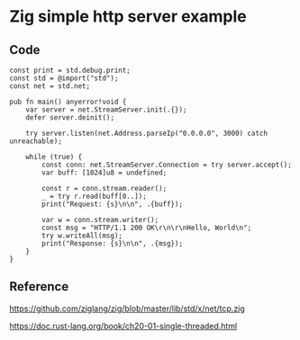 # Zig simple http server example

## Code

```zig
const print = std.debug.print;
const std = @import("std");
const net = std.net;

pub fn main() anyerror!void {
    var server = net.StreamServer.init(.{});
    defer server.deinit();

    try server.listen(net.Address.parseIp("0.0.0.0", 3000) catch unreachable);

    while (true) {
        const conn: net.StreamServer.Connection = try server.accept();
        var buff: [1024]u8 = undefined;

        const r = conn.stream.reader();
        _ = try r.read(buff[0..]);
        print("Request: {s}\n\n", .{buff});

        var w = conn.stream.writer();
        const msg = "HTTP/1.1 200 OK\r\n\r\nHello, World\n";
        try w.writeAll(msg);
        print("Response: {s}\n\n", .{msg});
    }
}
```

## Reference

https://github.com/ziglang/zig/blob/master/lib/std/x/net/tcp.zig

https://doc.rust-lang.org/book/ch20-01-single-threaded.html
